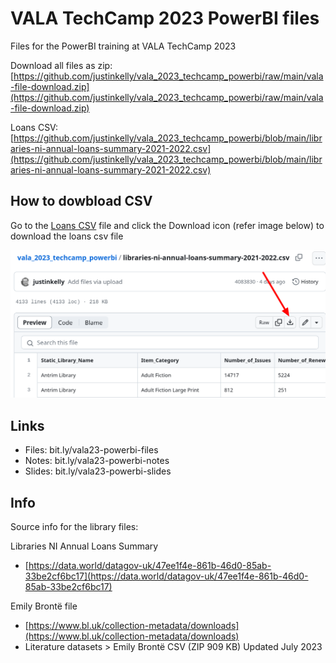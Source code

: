 # VALA TechCamp 2023 PowerBI files

Files for the PowerBI training at VALA TechCamp 2023 

Download all files as zip: [https://github.com/justinkelly/vala_2023_techcamp_powerbi/raw/main/vala-file-download.zip](https://github.com/justinkelly/vala_2023_techcamp_powerbi/raw/main/vala-file-download.zip)

Loans CSV: [https://github.com/justinkelly/vala_2023_techcamp_powerbi/blob/main/libraries-ni-annual-loans-summary-2021-2022.csv](https://github.com/justinkelly/vala_2023_techcamp_powerbi/blob/main/libraries-ni-annual-loans-summary-2021-2022.csv)

## How to dowbload CSV

Go to the [Loans CSV](https://github.com/justinkelly/vala_2023_techcamp_powerbi/blob/main/libraries-ni-annual-loans-summary-2021-2022.csv) file and click the Download icon (refer image below) to download the loans csv file

![](./images/download.png)

## Links

* Files:  bit.ly/vala23-powerbi-files
* Notes: bit.ly/vala23-powerbi-notes
* Slides: bit.ly/vala23-powerbi-slides

## Info
Source info for the library files:

Libraries NI Annual Loans Summary
* [https://data.world/datagov-uk/47ee1f4e-861b-46d0-85ab-33be2cf6bc17](https://data.world/datagov-uk/47ee1f4e-861b-46d0-85ab-33be2cf6bc17)

Emily Brontë file
* [https://www.bl.uk/collection-metadata/downloads](https://www.bl.uk/collection-metadata/downloads)
* Literature datasets >  Emily Brontë CSV (ZIP 909 KB) Updated July 2023

